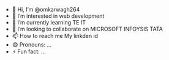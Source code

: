 - 👋 Hi, I’m @omkarwagh264
- 👀 I’m interested in web development
- 🌱 I’m currently learning TE IT
- 💞️ I’m looking to collaborate on MICROSOFT INFOYSIS TATA 
- 📫 How to reach me My linkden id
- 😄 Pronouns: ...
- ⚡ Fun fact: ...

<!---
omkarwagh264/omkarwagh264 is a ✨ special ✨ repository because its `README.md` (this file) appears on your GitHub profile.
You can click the Preview link to take a look at your changes.
--->
